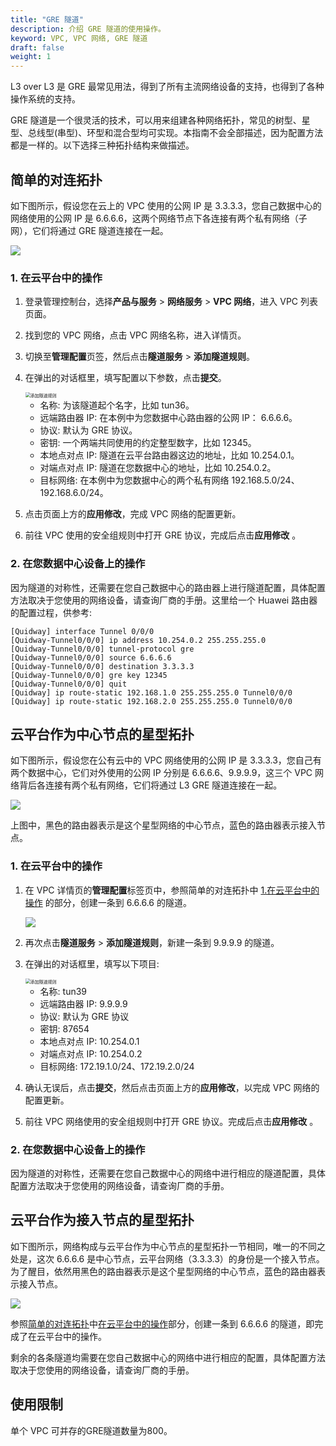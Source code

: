 ```yaml
---
title: "GRE 隧道"
description: 介绍 GRE 隧道的使用操作。
keyword: VPC, VPC 网络, GRE 隧道
draft: false
weight: 1
---
```




L3 over L3 是 GRE 最常见用法，得到了所有主流网络设备的支持，也得到了各种操作系统的支持。

GRE 隧道是一个很灵活的技术，可以用来组建各种网络拓扑，常见的树型、星型、总线型(串型)、环型和混合型均可实现。本指南不会全部描述，因为配置方法都是一样的。以下选择三种拓扑结构来做描述。

## 简单的对连拓扑

如下图所示，假设您在云上的 VPC 使用的公网 IP 是 3.3.3.3，您自己数据中心的网络使用的公网 IP 是 6.6.6.6，这两个网络节点下各连接有两个私有网络（子网），它们将通过 GRE 隧道连接在一起。

![](../../_images/gre_l3_p2p.gif)

### 1. 在云平台中的操作

1. 登录管理控制台，选择**产品与服务** > **网络服务** > **VPC 网络**，进入 VPC 列表页面。

2. 找到您的 VPC 网络，点击 VPC 网络名称，进入详情页。

3. 切换至**管理配置**页签，然后点击**隧道服务** > **添加隧道规则**。

4. 在弹出的对话框里，填写配置以下参数，点击**提交**。

   <img src="../../_images/gre_l3_add_static.png" alt="添加隧道规则" style="zoom:50%;" />

   * 名称: 为该隧道起个名字，比如 tun36。
   * 远端路由器 IP: 在本例中为您数据中心路由器的公网 IP： 6.6.6.6。
   * 协议: 默认为 GRE 协议。
   * 密钥: 一个两端共同使用的约定整型数字，比如 12345。
   * 本地点对点 IP: 隧道在云平台路由器这边的地址，比如 10.254.0.1。
   * 对端点对点 IP: 隧道在您数据中心的地址，比如 10.254.0.2。
   * 目标网络: 在本例中为您数据中心的两个私有网络 192.168.5.0/24、192.168.6.0/24。

   

5. 点击页面上方的**应用修改**，完成 VPC 网络的配置更新。

6. 前往 VPC 使用的安全组规则中打开 GRE 协议，完成后点击**应用修改** 。

### 2. 在您数据中心设备上的操作

因为隧道的对称性，还需要在您自己数据中心的路由器上进行隧道配置，具体配置方法取决于您使用的网络设备，请查询厂商的手册。这里给一个 Huawei 路由器的配置过程，供参考:

```
[Quidway] interface Tunnel 0/0/0
[Quidway-Tunnel0/0/0] ip address 10.254.0.2 255.255.255.0
[Quidway-Tunnel0/0/0] tunnel-protocol gre
[Quidway-Tunnel0/0/0] source 6.6.6.6
[Quidway-Tunnel0/0/0] destination 3.3.3.3
[Quidway-Tunnel0/0/0] gre key 12345
[Quidway-Tunnel0/0/0] quit
[Quidway] ip route-static 192.168.1.0 255.255.255.0 Tunnel0/0/0
[Quidway] ip route-static 192.168.2.0 255.255.255.0 Tunnel0/0/0
```

## 云平台作为中心节点的星型拓扑

如下图所示，假设您在公有云中的 VPC 网络使用的公网 IP 是 3.3.3.3，您自己有两个数据中心，它们对外使用的公网 IP 分别是 6.6.6.6、9.9.9.9，这三个 VPC 网络背后各连接有两个私有网络，它们将通过 L3 GRE 隧道连接在一起。

![](../../_images/gre_l3_star.gif)

上图中，黑色的路由器表示是这个星型网络的中心节点，蓝色的路由器表示接入节点。

### 1. 在云平台中的操作

1. 在 VPC 详情页的**管理配置**标签页中，参照简单的对连拓扑中 [1.在云平台中的操作](#1-在云平台中的操作) 的部分，创建一条到 6.6.6.6 的隧道。

   ![](../../_images/gre_l3_statics.png)

2. 再次点击**隧道服务** > **添加隧道规则**，新建一条到 9.9.9.9 的隧道。

3. 在弹出的对话框里，填写以下项目:

   <img src="../../_images/gre_l3_add_static_2.png" alt="添加隧道规则" style="zoom:50%;" />

   * 名称: tun39
   * 远端路由器 IP: 9.9.9.9
   * 协议: 默认为 GRE 协议
   * 密钥: 87654
   * 本地点对点 IP: 10.254.0.1
   * 对端点对点 IP: 10.254.0.2
   * 目标网络: 172.19.1.0/24、172.19.2.0/24

4. 确认无误后，点击**提交**，然后点击页面上方的**应用修改**，以完成 VPC 网络的配置更新。

5. 前往 VPC 网络使用的安全组规则中打开 GRE 协议。完成后点击**应用修改** 。

### 2. 在您数据中心设备上的操作

因为隧道的对称性，还需要在您自己数据中心的网络中进行相应的隧道配置，具体配置方法取决于您使用的网络设备，请查询厂商的手册。

## 云平台作为接入节点的星型拓扑

如下图所示，网络构成与云平台作为中心节点的星型拓扑一节相同，唯一的不同之处是，这次 6.6.6.6 是中心节点，云平台网络（3.3.3.3）的身份是一个接入节点。为了醒目，依然用黑色的路由器表示是这个星型网络的中心节点，蓝色的路由器表示接入节点。

![](../../_images/gre_l3_star_2.gif)

参照[简单的对连拓扑](#简单的对连拓扑)中[在云平台中的操作](#1-在云平台中的操作)部分，创建一条到 6.6.6.6 的隧道，即完成了在云平台中的操作。

剩余的各条隧道均需要在您自己数据中心的网络中进行相应的配置，具体配置方法取决于您使用的网络设备，请查询厂商的手册。

## 使用限制

单个 VPC 可并存的GRE隧道数量为800。


